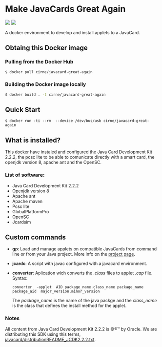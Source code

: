 # Make JavaCards Great Again

[![](https://images.microbadger.com/badges/version/cirne/javacard-great-again.svg)](https://microbadger.com/images/cirne/javacard-great-again "Get your own version badge on microbadger.com")
[![](https://images.microbadger.com/badges/image/cirne/javacard-great-again.svg)](https://microbadger.com/images/cirne/javacard-great-again "Get your own image badge on microbadger.com")

A docker environment to develop and install applets to a JavaCard.

## Obtaing this Docker image
### Pulling from the Docker Hub
```bash
$ docker pull cirne/javacard-great-again
```

### Building the Docker image locally
```bash
$ docker build . -t cirne/javacard-great-again
```
## Quick Start
```
$ docker run -ti --rm  --device /dev/bus/usb cirne/javacard-great-again
```

## What is installed?
This docker have instaled and configured the Java Card Development Kit 2.2.2, the pcsc lite to be able to comunicate directly with a smart card, the openjdk version 8, apache ant and the OpenSC.
### List of software:

* Java Card Development Kit 2.2.2
* Openjdk version 8
* Apache ant
* Apache maven
* Pcsc lite
* GlobalPlatformPro
* OpenSC
* Jcardsim

## Custom commands

* **gp**: Load and manage applets on compatible JavaCards from command line or from your Java project. More info on the [project page](https://github.com/martinpaljak/GlobalPlatformPro).

* **jcardc**: A script with javac configured with a javacard environment.

* **converter**: Aplication wich converts the *.class* files to applet *.cap* file. Syntax:
    ```
    converter  -applet  AID package_name.class_name package_name package_aid  major_version.minor_version
    ```
    The *package_name* is the name of the java packge and the *class_name* is the class  that defines the install method for the applet.

### Notes
All content from Java Card Development Kit 2.2.2  is &copy;&reg;&trade; by Oracle. We are distributing this SDK using this terms, [javacard/distributionREADME_JCDK2.2.2.txt](https://github.com/MrSuicideParrot/Make-JavaCards-Great-Again/blob/master/javacard/distributionREADME_JCDK2.2.2.txt).
